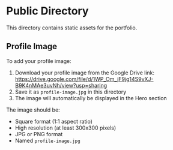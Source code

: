 # Public Directory

This directory contains static assets for the portfolio.

## Profile Image

To add your profile image:

1. Download your profile image from the Google Drive link: https://drive.google.com/file/d/1WP_Om_jF9jg14S9vXJ-B9K4nMAe3uvNh/view?usp=sharing
2. Save it as `profile-image.jpg` in this directory
3. The image will automatically be displayed in the Hero section

The image should be:
- Square format (1:1 aspect ratio)
- High resolution (at least 300x300 pixels)
- JPG or PNG format
- Named `profile-image.jpg` 